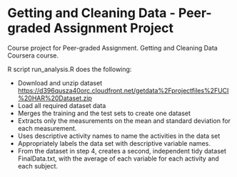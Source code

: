 # Getting and Cleaning Data - Peer-graded Assignment Project

Course project for Peer-graded Assignment. Getting and Cleaning Data Coursera course. 

R script run_analysis.R does the following:<br/>
* Download and unzip dataset https://d396qusza40orc.cloudfront.net/getdata%2Fprojectfiles%2FUCI%20HAR%20Dataset.zip
* Load all required dataset data
* Merges the training and the test sets to create one dataset
* Extracts only the measurements on the mean and standard deviation for each measurement.
* Uses descriptive activity names to name the activities in the data set
* Appropriately labels the data set with descriptive variable names.
* From the dataset in step 4, creates a second, independent tidy dataset FinalData.txt, with the average of each variable for each activity and each subject.


